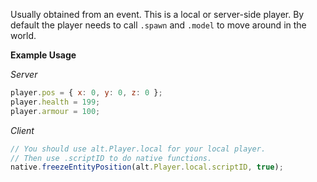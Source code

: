 Usually obtained from an event. This is a local or server-side player.
By default the player needs to call `.spawn` and `.model` to move around in the world.

**Example Usage**

_Server_

```js
player.pos = { x: 0, y: 0, z: 0 };
player.health = 199;
player.armour = 100;
```

_Client_

```js
// You should use alt.Player.local for your local player.
// Then use .scriptID to do native functions.
native.freezeEntityPosition(alt.Player.local.scriptID, true);
```
